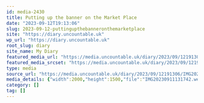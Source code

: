 ```yaml
---
id: media-2430
title: Putting up the banner on the Market Place
date: "2023-09-12T19:13:06"
slug: 2023-09-12-puttingupthebanneronthemarketplace
site: "https://diary.uncountable.uk"
wp_url: "https://diary.uncountable.uk"
root_slug: diary
site_name: My Diary
featured_media_url: "https://media.uncountable.uk/diary/2023/09/12191306/IMG20230911131742.webp"
featured_media_srcset: "https://media.uncountable.uk/diary/2023/09/12191306/IMG20230911131742-300x225.webp 300w, https://media.uncountable.uk/diary/2023/09/12191306/IMG20230911131742-1024x768.webp 1024w, https://media.uncountable.uk/diary/2023/09/12191306/IMG20230911131742-150x150.webp 150w, https://media.uncountable.uk/diary/2023/09/12191306/IMG20230911131742-640x480.webp 640w, https://media.uncountable.uk/diary/2023/09/12191306/IMG20230911131742.webp 2000w"
type: media
source_url: "https://media.uncountable.uk/diary/2023/09/12191306/IMG20230911131742.webp"
media_details: {"width":2000,"height":1500,"file":"IMG20230911131742.webp","filesize":196350,"sizes":{"medium":{"file":"IMG20230911131742-300x225.webp","width":300,"height":225,"filesize":15568,"mime_type":"image/webp","source_url":"https://media.uncountable.uk/diary/2023/09/12191306/IMG20230911131742-300x225.webp"},"large":{"file":"IMG20230911131742-1024x768.webp","width":1024,"height":768,"filesize":167062,"mime_type":"image/webp","source_url":"https://media.uncountable.uk/diary/2023/09/12191306/IMG20230911131742-1024x768.webp"},"thumbnail":{"file":"IMG20230911131742-150x150.webp","width":150,"height":150,"filesize":5530,"mime_type":"image/webp","source_url":"https://media.uncountable.uk/diary/2023/09/12191306/IMG20230911131742-150x150.webp"},"mobwidth":{"file":"IMG20230911131742-640x480.webp","width":640,"height":480,"filesize":66484,"mime_type":"image/webp","source_url":"https://media.uncountable.uk/diary/2023/09/12191306/IMG20230911131742-640x480.webp"},"full":{"file":"IMG20230911131742.webp","width":2000,"height":1500,"mime_type":"image/webp","source_url":"https://media.uncountable.uk/diary/2023/09/12191306/IMG20230911131742.webp"}},"image_meta":{"aperture":"0","credit":"","camera":"","caption":"","created_timestamp":"0","copyright":"","focal_length":"0","iso":"0","shutter_speed":"0","title":"","orientation":"0","keywords":[]}}
category: []
tag: []
---
```


